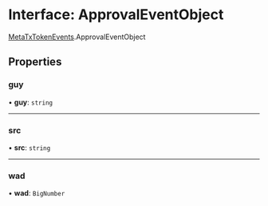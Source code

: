# Interface: ApprovalEventObject

[MetaTxTokenEvents](../modules/MetaTxTokenEvents.md).ApprovalEventObject

## Properties

### guy

• **guy**: `string`

___

### src

• **src**: `string`

___

### wad

• **wad**: `BigNumber`
